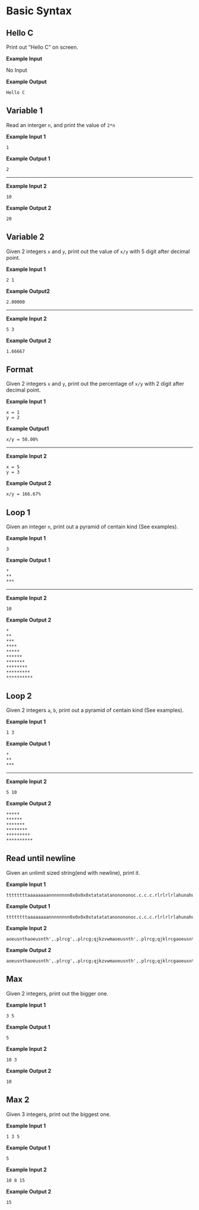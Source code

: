 # Basic Syntax
## Hello C
Print out "Hello C" on screen.

**Example Input**

No Input

**Example Output**
```
Hello C
```

## Variable 1
Read an interger `n`, and print the value of `2*n`

**Example Input 1**
```
1
```

**Example Output 1**
```
2
```
---
**Example Input 2**
```
10
```
**Example Output 2**
```
20
```

## Variable 2
Given 2 integers `x` and `y`, print out the value of `x/y` with 5 digit after decimal point.

**Example Input 1**
```
2 1
```

**Example Output2**
```
2.00000
```
---
**Example Input 2**
```
5 3
```

**Example Output 2**
```
1.66667
```

## Format 
Given 2 integers `x` and `y`, print out the percentage of `x/y` with 2 digit after decimal point.

**Example Input 1**
```
x = 1 
y = 2
```

**Example Output1**
```
x/y = 50.00%
```
---
**Example Input 2**
```
x = 5 
y = 3
```

**Example Output 2**
```
x/y = 166.67%
```


## Loop 1
Given an integer `n`, print out a pyramid of centain kind (See examples).

**Example Input 1**
```
3
```

**Example Output 1**
```
*
**
***
```
---
**Example Input 2**
```
10
```

**Example Output 2**
```
*
**
***
****
*****
******
*******
********
*********
**********
```

## Loop 2
Given 2 integers `a`, `b`, print out a pyramid of centain kind (See examples).

**Example Input 1**
```
1 3
```

**Example Output 1**
```
*
**
***
```
---
**Example Input 2**
```
5 10
```

**Example Output 2**
```
*****
******
*******
********
*********
**********
```

## Read until newline
Given an unlimit sized string(end with newline), print it.

**Example Input 1**
```
ttttttttaaaaaaaannnnnnnn0x0x0x0xtatatatanonononoc.c.c.c.rlrlrlrlahunahunatohatoh.p.p.p.p

```

**Example Output 1**
```
ttttttttaaaaaaaannnnnnnn0x0x0x0xtatatatanonononoc.c.c.c.rlrlrlrlahunahunatohatoh.p.p.p.p

```

**Example Input 2**
```
aoeusnthaoeusnth',.plrcg',.plrcg;qjkzvwmaoeusnth',.plrcg;qjklrcgaoeusnth',.pzvwm1234

```

**Example Output 2**
```
aoeusnthaoeusnth',.plrcg',.plrcg;qjkzvwmaoeusnth',.plrcg;qjklrcgaoeusnth',.pzvwm1234

```

## Max
Given 2 integers, print out the bigger one.

**Example Input 1**
```
3 5
```

**Example Output 1**
```
5
```

**Example Input 2**
```
10 3
```

**Example Output 2**
```
10
```

## Max 2
Given 3 integers, print out the biggest one.

**Example Input 1**
```
1 3 5
```

**Example Output 1**
```
5
```

**Example Input 2**
```
10 8 15
```

**Example Output 2**
```
15
```

